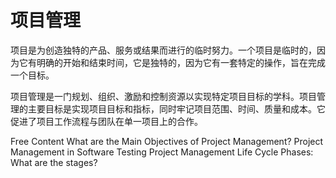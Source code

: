 # 项目管理

项目是为创造独特的产品、服务或结果而进行的临时努力。一个项目是临时的，因为它有明确的开始和结束时间，它是独特的，因为它有一套特定的操作，旨在完成一个目标。

项目管理是一门规划、组织、激励和控制资源以实现特定项目目标的学科。项目管理的主要目标是实现项目目标和指标，同时牢记项目范围、时间、质量和成本。它促进了项目工作流程与团队在单一项目上的合作。

<ResourceGroupTitle>Free Content</ResourceGroupTitle>
<BadgeLink colorScheme='yellow' badgeText='Read' href='https://www.guru99.com/introduction-project-management-pmp-certification.html'>What are the Main Objectives of Project Management?</BadgeLink>
<BadgeLink colorScheme='yellow' badgeText='Read' href='https://huddle.eurostarsoftwaretesting.com/project-management-in-software-testing/'>Project Management in Software Testing</BadgeLink>
<BadgeLink colorScheme='yellow' badgeText='Read' href='https://www.guru99.com/initiation-phase-project-management-life-cycle.html'>Project Management Life Cycle Phases: What are the stages?</BadgeLink>